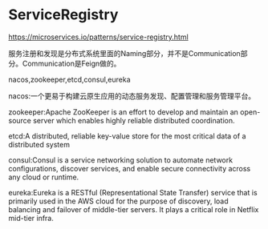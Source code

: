# ServiceRegistry

https://microservices.io/patterns/service-registry.html

服务注册和发现是分布式系统里面的Naming部分，并不是Communication部分。Communication是Feign做的。

nacos,zookeeper,etcd,consul,eureka

nacos:一个更易于构建云原生应用的动态服务发现、配置管理和服务管理平台。

zookeeper:Apache ZooKeeper is an effort to develop and maintain an open-source server which enables highly reliable distributed coordination.

etcd:A distributed, reliable key-value store for the most critical data of a distributed system

consul:Consul is a service networking solution to automate network configurations, discover services, and enable secure connectivity across any cloud or runtime.

eureka:Eureka is a RESTful (Representational State Transfer) service that is primarily used in the AWS cloud for the purpose of discovery, load balancing and failover of middle-tier servers. It plays a critical role in Netflix mid-tier infra.

